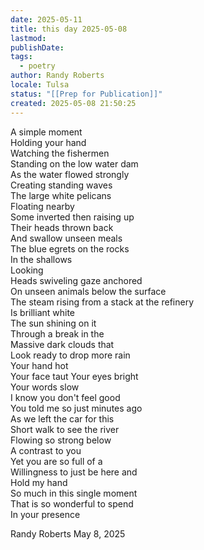 ```yaml
---
date: 2025-05-11
title: this day 2025-05-08
lastmod: 
publishDate: 
tags:
  - poetry
author: Randy Roberts
locale: Tulsa
status: "[[Prep for Publication]]"
created: 2025-05-08 21:50:25
---
```

A simple moment  
Holding your hand  
Watching the fishermen  
Standing on the low water dam  
As the water flowed strongly  
Creating standing waves   
The large white pelicans   
Floating nearby  
Some inverted then raising up  
Their heads thrown back  
And swallow unseen meals  
The blue egrets on the rocks  
In the shallows  
Looking  
Heads swiveling gaze anchored  
On unseen animals below the surface  
The steam rising from a stack at the refinery  
Is brilliant white  
The sun shining on it  
Through a break in the  
Massive dark clouds that  
Look ready to drop more rain  
Your hand hot   
Your face taut 
Your eyes bright  
Your words slow  
I know you don't feel good  
You told me so just minutes ago  
As we left the car for this   
Short walk to see the river  
Flowing so strong below  
A contrast to you  
Yet you are so full of a  
Willingness to just be here and  
Hold my hand  
So much in this single moment  
That is so wonderful to spend  
In your presence  
  
Randy Roberts May 8, 2025  
  

